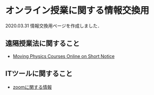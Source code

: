 # オンライン授業に関する情報交換用

2020.03.31 情報交換用ページを作成しました．

## 遠隔授業法に関すること
- [Moving Physics Courses Online on Short Notice](https://www.aps.org/publications/apsnews/updates/online-courses.cfm?fbclid=IwAR0B-oUPQwTJEHN4OLCVFqxquFlEULB9DvBHw3GT50KiPWp-Q9elsDlPK4A)


## ITツールに関すること

- [zoomに関する情報](/zoom.md)

